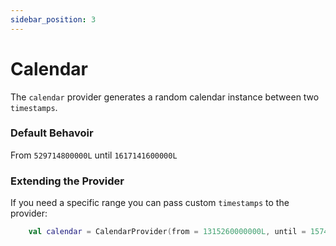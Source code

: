 ```yaml
---
sidebar_position: 3
---
```


# Calendar

The `calendar` provider generates a random calendar instance between two `timestamps`.

### Default Behavoir
From `529714800000L` until `1617141600000L`

### Extending the Provider

If you need a specific range you can pass custom `timestamps` to the provider:

```kotlin
    val calendar = CalendarProvider(from = 1315260000000L, until = 1574486400000L).get()
```
